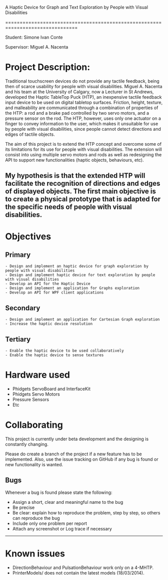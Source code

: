 A Haptic Device for Graph and Text Exploration by People with Visual Disabilities

===============================================================================

Student: Simone Ivan Conte

Supervisor: Miguel A. Nacenta

# Project Description:

Traditional touchscreen devices do not provide any tactile feedback, being then of scarce usability for people with visual disabilities.
Miguel A. Nacenta and his team at the University of Calgary, now a Lecturer in St Andrews, developed the Haptic TableTop Puck (HTP), an inexpensive tactile feedback input device to be used on digital tabletop surfaces. Friction, height, texture, and malleability are communicated through a combination of properties of the HTP: a rod and a brake pad controlled by two servo motors, and a pressure sensor on the rod. The HTP, however, uses only one actuator on a finger to convey information to the user, which makes it unsuitable for use by people with visual disabilities, since people cannot detect directions and edges of tactile objects.

The aim of this project is to extend the HTP concept and overcome some of its limitations for its use for people with visual disabilities. The extension will consist into using multiple servo motors and rods as well as redesigning the API to support new functionalities (haptic objects, behaviours, etc).
 
My hypothesis is that the extended HTP will facilitate the recognition of directions and edges of displayed objects. The first main objective is to create a physical prototype that is adapted for the specific needs of people with visual disabilities. 
-------------------------------------------------------------------------------

# Objectives

## Primary
    - Design and implement an haptic device for graph exploration by people with visual disabilities
    - Design and implement haptic device for text exploration by people with visual disabilities
    - Develop an API for the Haptic Device
    - Design and implement an application for Graphs exploration
    - Develop an API for WPF client applications

## Secondary

    - Design and implement an application for Cartesian Graph exploration
    - Increase the haptic device resolution

## Tertiary

    - Enable the haptic device to be used collaboratively
    - Enable the haptic device to sense textures

# Hardware used

- Phidgets ServoBoard and InterfaceKit
- Phidgets Servo Motors
- Pressure Sensors
- Etc

# Collaborating

This project is currently under beta development and the designing is constantly changing.

Please do create a branch of the project if a new feature has to be implemented. Also, use the issue tracking on GitHub if any bug is found or new functionality is wanted.

## Bugs
Whenever a bug is found please state the following:
- Assign a short, clear and meaningful name to the bug
- Be precise
- Be clear: explain how to reproduce the problem, step by step, so others can reproduce the bug
- Include only one problem per report
- Attach any screenshot or Log trace if necessary 

-------------------------------------------------------------------------------

# Known issues

- DirectionBehaviour and PulsationBehaviour work only on a 4-MHTP.
- PrinterModels/ does not contain the latest models (18/03/2014).
